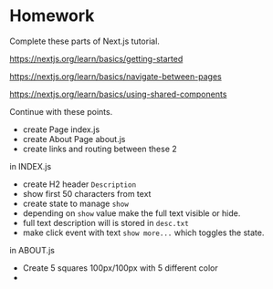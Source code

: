 # Homework

Complete these parts of Next.js tutorial.

https://nextjs.org/learn/basics/getting-started 

https://nextjs.org/learn/basics/navigate-between-pages

https://nextjs.org/learn/basics/using-shared-components


Continue with these points. 

- create Page index.js
- create About Page about.js
- create links and routing between these 2

in INDEX.js
- create H2 header `Description`
- show first 50 characters from text 
- create state to manage `show`
- depending on `show` value make the full text visible or hide. 
- full text description will is stored in `desc.txt`
- make click event with text `show more...` which toggles the state.

in ABOUT.js
- Create 5 squares 100px/100px with 5 different color
- 
